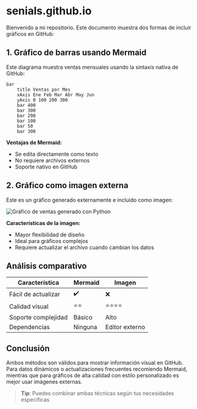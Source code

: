 # senials.github.io

Bienvenido a mi repositorio. Este documento muestra dos formas de incluir gráficos en GitHub:

## 1. Gráfico de barras usando Mermaid

Este diagrama muestra ventas mensuales usando la sintaxis nativa de GitHub:

```mermaid
bar
    title Ventas por Mes
    xAxis Ene Feb Mar Abr May Jun
    yAxis 0 100 200 300
    bar 400
    bar 300
    bar 200
    bar 100
    bar 50
    bar 300
```

**Ventajas de Mermaid:**  
- Se edita directamente como texto  
- No requiere archivos externos  
- Soporte nativo en GitHub  

## 2. Gráfico como imagen externa

Este es un gráfico generado externamente e incluido como imagen:

![Gráfico de ventas generado con Python](image.png)

**Características de la imagen:**  
- Mayor flexibilidad de diseño  
- Ideal para gráficos complejos  
- Requiere actualizar el archivo cuando cambian los datos  

## Análisis comparativo

| Característica       | Mermaid | Imagen |
|----------------------|---------|--------|
| Fácil de actualizar | ✔️      | ❌     |
| Calidad visual       | ⭐⭐     | ⭐⭐⭐⭐  |
| Soporte complejidad  | Básico  | Alto   |
| Dependencias         | Ninguna | Editor externo |

## Conclusión
Ambos métodos son válidos para mostrar información visual en GitHub. Para datos dinámicos o actualizaciones frecuentes recomiendo Mermaid, mientras que para gráficos de alta calidad con estilo personalizado es mejor usar imágenes externas.

> **Tip**: Puedes combinar ambas técnicas según tus necesidades específicas